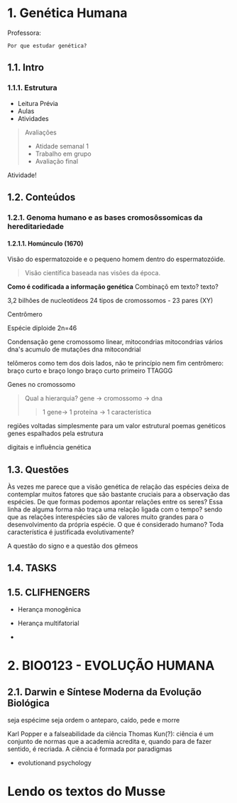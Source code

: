 # 1. Genética Humana
Professora: 

```
Por que estudar genética?

```
## 1.1. Intro

### 1.1.1. Estrutura
- Leitura Prévia
- Aulas
- Atividades

> Avaliações    
> -  Atidade semanal 1 
> - Trabalho em grupo
> - Avaliação final

Atividade!
## 1.2. Conteúdos
### 1.2.1. Genoma humano e as bases cromosôssomicas da hereditariedade
#### 1.2.1.1. Homúnculo (1670)
Visão do espermatozoide e o pequeno homem dentro do espermatozóide.
> Visão científica baseada nas visões da época.

**Como é codificada a informação genética**
Combinaçõ em texto? texto?

3,2 bilhões de nucleotídeos
24 tipos de cromossomos - 23 pares (XY)

Centrômero

Espécie diploide 2n=46

Condensação gene
cromossomo linear, mitocondrias
mitocondrias vários dna's
acumulo de mutações dna mitocondrial

telômeros 
como tem dos dois lados, não te princípio nem fim
centrômero: braço curto e braço longo
braço curto primeiro
TTAGGG

Genes no cromossomo
> Qual a hierarquia?
> gene -> cromossomo -> dna
> >1 gene-> 1 proteína -> 1 característica

regiões voltadas simplesmente para um valor estrutural
poemas genéticos 
genes espalhados pela estrutura

digitais e influência genética


## 1.3. Questões

Às vezes me parece que a visão genética de relação das espécies deixa de contemplar muitos fatores que são bastante cruciais para a observação das espécies. 
De que formas podemos apontar relações entre os seres? Essa linha de alguma forma não traça uma relação ligada com o tempo? sendo que as relações interespécies são de valores muito grandes para o desenvolvimento da própria espécie.
O que é considerado humano?
Toda característica é justificada evolutivamente?

A questão do signo e a questão dos gêmeos


## 1.4. TASKS 

## 1.5. CLIFHENGERS

- Herança monogênica
- Herança multifatorial

- 
# 2. BIO0123 - EVOLUÇÃO HUMANA

## 2.1. Darwin e Síntese Moderna da Evolução Biológica

seja espécime 
seja ordem
o anteparo, caído, pede e morre

Karl Popper e a falseabilidade da ciência
Thomas Kun(?): ciência é um conjunto de normas que a academia acredita e, quando para de fazer sentido, é recriada. A ciência é formada por paradigmas

- evolutionand psychology

# Lendo os textos do Musse